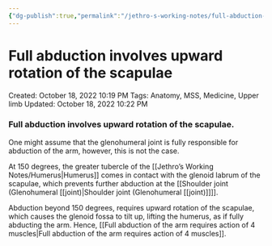 ```yaml
---
{"dg-publish":true,"permalink":"/jethro-s-working-notes/full-abduction-involves-upward-rotation-of-the-sca/","dgPassFrontmatter":true}
---
```



# Full abduction involves upward rotation of the scapulae

Created: October 18, 2022 10:19 PM
Tags: Anatomy, MSS, Medicine, Upper limb
Updated: October 18, 2022 10:22 PM

### Full abduction involves upward rotation of the scapulae.

One might assume that the glenohumeral joint is fully responsible for abduction of the arm, however, this is not the case.

At 150 degrees, the greater tubercle of the [[Jethro’s Working Notes/Humerus\|Humerus]] comes in contact with the glenoid labrum of the scapulae, which prevents further abduction at the [[Shoulder joint (Glenohumeral [[joint)\|Shoulder joint (Glenohumeral [[joint)]]]].

Abduction beyond 150 degrees, requires upward rotation of the scapulae, which causes the glenoid fossa to tilt up, lifting the humerus, as if fully abducting the arm. Hence, [[Full abduction of the arm requires action of 4 muscles\|Full abduction of the arm requires action of 4 muscles]].